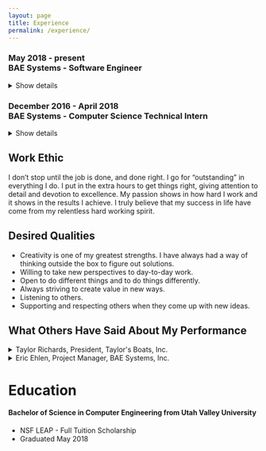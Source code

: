 ```yaml
---
layout: page
title: Experience
permalink: /experience/
---
```


### May 2018 - present <br> BAE Systems - Software Engineer
<details>
  <summary>
   Show details
  </summary>
  <ul>
    <li>Writing Developers Guide for ICBM Simulation software developed with MATLAB scripts</li>
  </ul>
</details> 

### December 2016 - April 2018 <br> BAE Systems - Computer Science Technical Intern
<details>
  <summary>
   Show details
  </summary>
  <ul>
            <li>Developed, as a team, the Process Model Toolkit (PMT) and programmed in C# and XAML</li>
          <li>Communicate directly with government customer over New START Treaty to make improvements to PMT and present to customer and internal employees</li>
          <li>Attained clearance of SECRET and is current to attend meetings in Classified Environment</li>
  </ul>
</details> 

## Work Ethic
I don’t stop until the job is done, and done right. I go for “outstanding” in everything I do. I put in the extra hours to get things right, giving attention to detail and devotion to excellence. My passion shows in how hard I work and it shows in the results I achieve. I truly believe that my success in life have come from my relentless hard working spirit. 

## Desired Qualities

<ul>
  <li>Creativity is one of my greatest strengths. I have always had a way of thinking outside the box to figure out solutions.</li>
  <li>Willing to take new perspectives to day-to-day work.</li>
  <li>Open to do different things and to do things differently.</li>
  <li>Always striving to create value in new ways.</li>
  <li>Listening to others.</li>
  <li>Supporting and respecting others when they come up with new ideas.</li>
</ul>

## What Others Have Said About My Performance
<details>
  <summary>
    Taylor Richards, President, Taylor's Boats, Inc.
  </summary>
<ul>  
"I found Rob’s character very impressive. He was not just a hard worker with a great attitude but he had great integrity and honesty. I completely trusted Rob to do a great job, take good care of customers and support his teammates. He was entrusted with company equipment, vehicles and customer’s very expensive boats. I always had total confidence in anything Rob was involved in. I knew the work would be performed with excellence. Rob was very teachable. We had many training meeting with our associates and Rob always took everything he was trained on and immediately applied the principles taught and contributed to the success of our team. I can confidently give Roberto Unzaga my highest recommendation."
</ul>
  </details>
  <details>
    <summary>
      Eric Ehlen, Project Manager, BAE Systems, Inc.
    </summary>
<ul>
  "Rob always has a great attitude and is very dependable; he has a great work ethic. Rob continually comes up with self-generated ideas to make the process better and he bounces those ideas off his teammates to make sure they are on-target. He is clear and concise, not just in speaking, but in his writing. The Process Model Toolkit project was a collaborative effort and Rob is an excellent team player."
    </ul>
</details>


# Education

#### Bachelor of Science in Computer Engineering from Utah Valley University
- NSF LEAP - Full Tuition Scholarship
- Graduated May 2018

